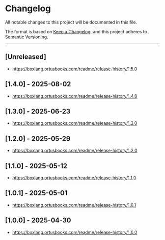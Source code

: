 # Changelog

All notable changes to this project will be documented in this file.

The format is based on [Keep a Changelog](https://keepachangelog.com/en/1.0.0/),
and this project adheres to [Semantic Versioning](https://semver.org/spec/v2.0.0.html).

* * *

## [Unreleased]

- https://boxlang.ortusbooks.com/readme/release-history/1.5.0

## [1.4.0] - 2025-08-02

- https://boxlang.ortusbooks.com/readme/release-history/1.4.0

## [1.3.0] - 2025-06-23

- https://boxlang.ortusbooks.com/readme/release-history/1.3.0

## [1.2.0] - 2025-05-29

- https://boxlang.ortusbooks.com/readme/release-history/1.2.0

## [1.1.0] - 2025-05-12

- https://boxlang.ortusbooks.com/readme/release-history/1.1.0

## [1.0.1] - 2025-05-01

- https://boxlang.ortusbooks.com/readme/release-history/1.0.1

## [1.0.0] - 2025-04-30

- https://boxlang.ortusbooks.com/readme/release-history/1.0.0
